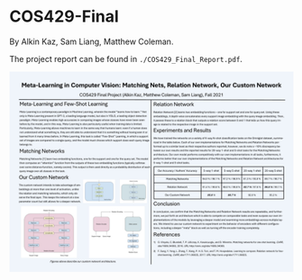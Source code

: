 # COS429-Final

By Alkin Kaz, Sam Liang, Matthew Coleman.

The project report can be found in `./COS429_Final_Report.pdf`.

![Project Poster](poster.jpg)
